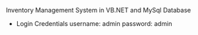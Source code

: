 Inventory Management System in VB.NET and MySql Database 

* Login Credentials 
username: admin
password: admin 
